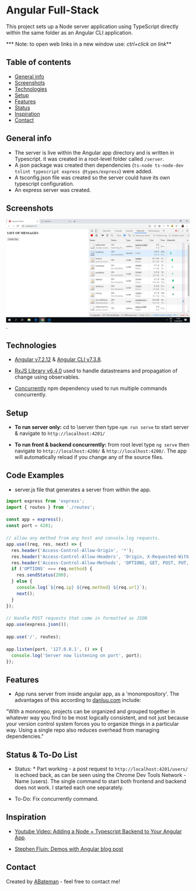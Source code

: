 # Angular Full-Stack

This project sets up a Node server application using TypeScript directly within the same folder as an Angular CLI application.

*** Note: to open web links in a new window use: _ctrl+click on link_**

## Table of contents

* [General info](#general-info)
* [Screenshots](#screenshots)
* [Technologies](#technologies)
* [Setup](#setup)
* [Features](#features)
* [Status](#status)
* [Inspiration](#inspiration)
* [Contact](#contact)

## General info

* The server is live within the Angular app directory and is written in Typescript. it was created in a root-level folder called `/server`.
* A json package was created then dependencies (`ts-node ts-node-dev tslint typescript express @types/express`) were added.
* A tsconfig.json file was created so the server could have its own typescript configuration.
* An express server was created.

## Screenshots

![Example screenshot](./img/client-and-server.png).

## Technologies

* [Angular v7.2.12](https://angular.io/) & [Angular CLI v7.3.8](https://cli.angular.io/).

* [RxJS Library v6.4.0](https://angular.io/guide/rx-library) used to handle datastreams and propagation of change using observables.

* [Concurrently](https://www.npmjs.com/package/concurrently) npm dependency used to run multiple commands concurrently.

## Setup

* **To run server only:**  cd to \server then type `npm run serve` to start server & navigate to `http://localhost:4201/`

* **To run front & backend concurrently:** from root level type `ng serve` then navigate to `http://localhost:4200/` & `http://localhost:4200/`. The app will automatically reload if you change any of the source files.

## Code Examples

* server.js file that generates a server from within the app.

```typescript
import express from 'express';
import { routes } from './routes';

const app = express();
const port = 4201;

// allow any method from any host and console.log requests.
app.use((req, res, next) => {
  res.header('Access-Control-Allow-Origin', '*');
  res.header('Access-Control-Allow-Headers', 'Origin, X-Requested-With, Content-Type, Accept');
  res.header('Access-Control-Allow-Methods', 'OPTIONS, GET, POST, PUT, DELETE');
  if ('OPTIONS' === req.method) {
    res.sendStatus(200);
  } else {
    console.log(`${req.ip} ${req.method} ${req.url}`);
    next();
  }
});

// Handle POST requests that come in formatted as JSON
app.use(express.json());

app.use('/', routes);

app.listen(port, '127.0.0.1', () => {
  console.log('Server now listening on port', port);
});

```

## Features

* App runs server from inside angular app, as a 'monorepository'. The advantages of this according to [danluu.com](https://danluu.com/monorepo/) include:

"With a monorepo, projects can be organized and grouped together in whatever way you find to be most logically consistent, and not just because your version control system forces you to organize things in a particular way. Using a single repo also reduces overhead from managing dependencies."

## Status & To-Do List

* Status: * Part working - a post request to `http://localhost:4201/users/` is echoed back, as can be seen using the Chrome Dev Tools Network - Name (users). The single command to start both frontend and backend does not work. I started each one separately.

* To-Do: Fix concurrently command.

## Inspiration

* [Youtube Video: Adding a Node + Typescript Backend to Your Angular App](https://www.youtube.com/watch?v=Ad3fj9V7s6A).

* [Stephen Fluin: Demos with Angular blog post](https://fluin.io/blog/adding-node-typescript-to-angular-app)

## Contact

Created by [ABateman](https://www.andrewbateman.org) - feel free to contact me!
